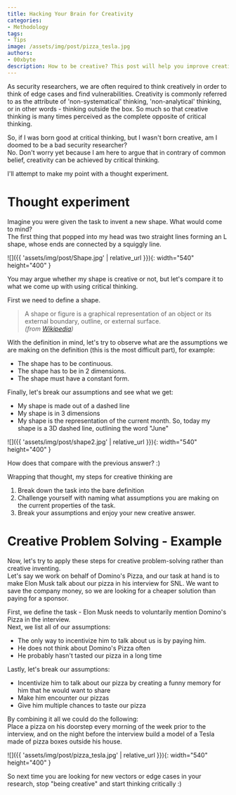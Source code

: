 ```yaml
---
title: Hacking Your Brain for Creativity
categories:
- Methodology
tags:
- Tips
image: /assets/img/post/pizza_tesla.jpg
authors:
- 00xbyte
description: How to be creative? This post will help you improve creativity through 3 easy steps. This post argues that critical thinking can actually unlock your creativity! Learn a 3-step process to break down problems, challenge assumptions, and find surprising solutions. Plus, a hilarious example of using it for... getting Elon Musk to talk about pizza.
---
```


As security researchers, we are often required to think creatively in order to think of edge cases and find vulnerabilities. Creativity is commonly referred to as the attribute of 'non-systematical' thinking, 'non-analytical' thinking, or in other words - thinking outside the box. So much so that creative thinking is many times perceived as the complete opposite of critical thinking.  

So, if I was born good at critical thinking, but I wasn't born creative, am I doomed to be a bad security researcher?  
No. Don't worry yet because I am here to argue that in contrary of common belief, creativity can be achieved by critical thinking.

I'll attempt to make my point with a thought experiment.  

# Thought experiment

Imagine you were given the task to invent a new shape. What would come to mind?  
The first thing that popped into my head was two straight lines forming an L shape, whose ends are connected by a squiggly line.

![]({{ 'assets/img/post/Shape.jpg' | relative_url }}){: width="540" height="400" }

You may argue whether my shape is creative or not, but let's compare it to what we come up with using critical thinking.

First we need to define a shape.  
> A shape or figure is a graphical representation of an object or its external boundary, outline, or external surface.  
*(from [Wikipedia](https://en.wikipedia.org/wiki/Shape))*

With the definition in mind, let's try to observe what are the assumptions we are making on the definition (this is the most difficult part), for example:
- The shape has to be continuous.
- The shape has to be in 2 dimensions.
- The shape must have a constant form.

Finally, let's break our assumptions and see what we get:
- My shape is made out of a dashed line
- My shape is in 3 dimensions
- My shape is the representation of the current month.
So, today my shape is a 3D dashed line, outlining the word "June"

![]({{ 'assets/img/post/shape2.jpg' | relative_url }}){: width="540" height="400" }

How does that compare with the previous answer? :)

Wrapping that thought, my steps for creative thinking are
1. Break down the task into the bare definition 
2. Challenge yourself with naming what assumptions you are making on the current properties of the task.
3. Break your assumptions and enjoy your new creative answer.

# Creative Problem Solving - Example

Now, let's try to apply these steps for creative problem-solving rather than creative inventing.  
Let's say we work on behalf of Domino's Pizza, and our task at hand is to make Elon Musk talk about our pizza in his interview for SNL. We want to save the company money, so we are looking for a cheaper solution than paying for a sponsor.

First, we define the task - Elon Musk needs to voluntarily mention Domino's Pizza in the interview.  
Next, we list all of our assumptions:
- The only way to incentivize him to talk about us is by paying him.
- He does not think about Domino's Pizza often
- He probably hasn't tasted our pizza in a long time

Lastly, let's break our assumptions:
- Incentivize him to talk about our pizza by creating a funny memory for him that he would want to share
- Make him encounter our pizzas
- Give him multiple chances to taste our pizza

By combining it all we could do the following:  
Place a pizza on his doorstep every morning of the week prior to the interview, and on the night before the interview build a model of a Tesla made of pizza boxes outside his house.

![]({{ 'assets/img/post/pizza_tesla.jpg' | relative_url }}){: width="540" height="400" }


So next time you are looking for new vectors or edge cases in your research, stop "being creative" and start thinking critically :)